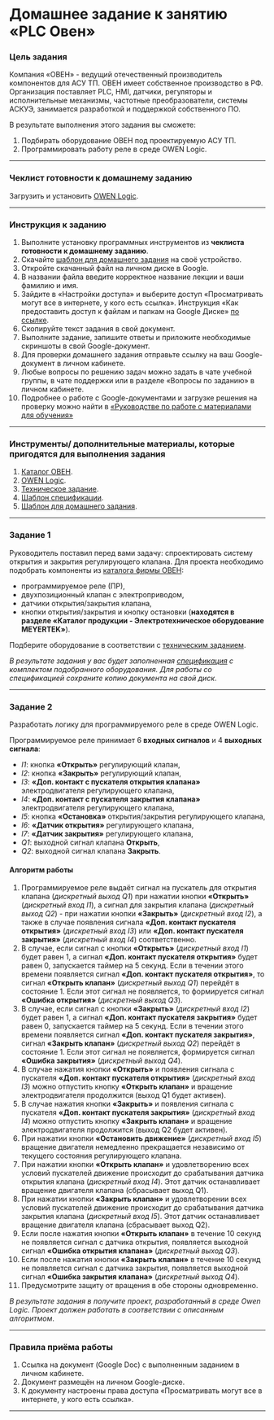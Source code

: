 # Домашнее задание к занятию «PLC Овен»

### Цель задания

Компания «ОВЕН» - ведущий отечественный производитель компонентов для АСУ ТП. ОВЕН имеет собственное производство в РФ. Организация поставляет PLC, HMI, датчики, регуляторы и исполнительные механизмы, частотные преобразователи, системы АСКУЭ, занимается разработкой и поддержкой собственного ПО. 

В результате выполнения этого задания вы сможете:
1. Подбирать оборудование ОВЕН под проектируемую АСУ ТП.
2. Программировать работу реле в среде OWEN Logic.

-----

### Чеклист готовности к домашнему заданию

Загрузить и установить [OWEN Logic](https://owen.ru/product/programmnoe_obespechenie_owen_logic).

-----

### Инструкция к заданию

1. Выполните установку программных инструментов из **чеклиста готовности к домашнему заданию**.
2. Скачайте [шаблон для домашнего задания](https://u.netology.ru/backend/uploads/lms/content_assets/file/6209/%D0%A8%D0%B0%D0%B1%D0%BB%D0%BE%D0%BD_%D0%B4%D0%BB%D1%8F_%D0%B4%D0%BE%D0%BC%D0%B0%D1%88%D0%BD%D0%B5%D0%B3%D0%BE_%D0%B7%D0%B0%D0%B4%D0%B0%D0%BD%D0%B8%D1%8F__PLC_%D0%9E%D0%B2%D0%B5%D0%BD__-_%D0%A4%D0%B0%D0%BC%D0%B8%D0%BB%D0%B8%D1%8F_%D0%98%D0%BC%D1%8F__%D0%A1%D0%94%D0%95%D0%9B%D0%90%D0%99%D0%A2%D0%95_%D0%9A%D0%9E%D0%9F%D0%98%D0%AE_.docx) на своё устройство.
2. Откройте скачанный файл на личном диске в Google.
3. В названии файла введите корректное название лекции и ваши фамилию и имя.
4. Зайдите в «Настройки доступа» и выберите доступ «Просматривать могут все в интернете, у кого есть ссылка». Инструкция «Как предоставить доступ к файлам и папкам на Google Диске» [по ссылке](https://support.google.com/docs/answer/2494822?hl=ru&co=GENIE.Platform%3DDesktop).
5. Скопируйте текст задания в свой документ.
6. Выполните задание, запишите ответы и приложите необходимые скриншоты в свой Google-документ.
7. Для проверки домашнего задания отправьте ссылку на ваш Google-документ в личном кабинете.
8. Любые вопросы по решению задач можно задать в чате учебной группы, в чате поддержки или в разделе «Вопросы по заданию» в личном кабинете.
9. Подробнее о работе с Google-документами и загрузке решения на проверку можно найти в [«Руководстве по работе с материалами для обучения»](https://l.netology.ru/instruktsiya-po-materialami-dlya-obucheniya)


-----

### Инструменты/ дополнительные материалы, которые пригодятся для выполнения задания

1. [Каталог ОВЕН](https://owen.ru/).
2. [OWEN Logic](https://owen.ru/product/programmnoe_obespechenie_owen_logic).
3. [Техническое задание](https://u.netology.ru/backend/uploads/lms/content_assets/file/9342/%D0%A2%D0%B5%D1%85%D0%B7%D0%B0%D0%B4%D0%B0%D0%BD%D0%B8%D0%B5_%D0%B4%D0%BB%D1%8F_%D0%B7%D0%B0%D0%B4%D0%B0%D0%BD%D0%B8%D1%8F_1.docx).
4. [Шаблон спецификации](https://u.netology.ru/backend/uploads/lms/content_assets/file/6210/%D0%A1%D0%BF%D0%B5%D1%86%D0%B8%D1%84%D0%B8%D0%BA%D0%B0%D1%86%D0%B8%D1%8F.xlsx).
5. [Шаблон для домашнего задания](https://u.netology.ru/backend/uploads/lms/content_assets/file/6209/%D0%A8%D0%B0%D0%B1%D0%BB%D0%BE%D0%BD_%D0%B4%D0%BB%D1%8F_%D0%B4%D0%BE%D0%BC%D0%B0%D1%88%D0%BD%D0%B5%D0%B3%D0%BE_%D0%B7%D0%B0%D0%B4%D0%B0%D0%BD%D0%B8%D1%8F__PLC_%D0%9E%D0%B2%D0%B5%D0%BD__-_%D0%A4%D0%B0%D0%BC%D0%B8%D0%BB%D0%B8%D1%8F_%D0%98%D0%BC%D1%8F__%D0%A1%D0%94%D0%95%D0%9B%D0%90%D0%99%D0%A2%D0%95_%D0%9A%D0%9E%D0%9F%D0%98%D0%AE_.docx).

-----

### Задание 1

Руководитель поставил перед вами задачу: спроектировать систему открытия и закрытия регулирующего клапана. Для проекта необходимо подобрать компоненты из [каталога фирмы ОВЕН](https://owen.ru/):
- программируемое реле (ПР),
- двухпозиционный клапан с электроприводом,
- датчики открытия/закрытия клапана,
- кнопки открытия/закрытия и кнопку остановки (**находятся в разделе «Каталог продукции - Электротехническое оборудование MEYERTEK»**).

Подберите оборудование в соответствии с [техническим заданием](https://u.netology.ru/backend/uploads/lms/content_assets/file/9342/%D0%A2%D0%B5%D1%85%D0%B7%D0%B0%D0%B4%D0%B0%D0%BD%D0%B8%D0%B5_%D0%B4%D0%BB%D1%8F_%D0%B7%D0%B0%D0%B4%D0%B0%D0%BD%D0%B8%D1%8F_1.docx).

*В результате задания у вас будет заполненная [спецификация](https://u.netology.ru/backend/uploads/lms/content_assets/file/6210/%D0%A1%D0%BF%D0%B5%D1%86%D0%B8%D1%84%D0%B8%D0%BA%D0%B0%D1%86%D0%B8%D1%8F.xlsx) с комплектом подобранного оборудования. Для работы со спецификацией сохраните копию документа на свой диск*.

-----

### Задание 2

Разработать логику для программируемого реле в среде OWEN Logic. 

Программируемое реле принимает 6 **входных сигналов** и 4 **выходных сигнала**: 
- *I1*: кнопка **«Открыть»** регулирующий клапан,
- *I2*: кнопка **«Закрыть»** регулирующий клапан,
- *I3*: **«Доп. контакт с пускателя открытия клапана»** электродвигателя регулирующего клапана,
- *I4*: **«Доп. контакт с пускателя закрытия клапана»** электродвигателя регулирующего клапана,
- *I5*: кнопка **«Остановка»** открытия/закрытия регулирующего клапана,
- *I6*: **«Датчик открытия»** регулирующего клапана,
- *I7*: **«Датчик закрытия»** регулирующего клапана,
- *Q1*: выходной сигнал клапана **Открыть**,
- *Q2*: выходной сигнал клапана **Закрыть**.

#### Алгоритм работы

1. Программируемое реле выдаёт сигнал на пускатель для открытия клапана (*дискретный выход Q1*) при нажатии кнопки **«Открыть»** (*дискретный вход I1*), а сигнал для закрытия клапана (*дискретный выход Q2*) - при нажатии кнопки **«Закрыть»** (*дискретный вход I2*), а также в случае появления сигнала **«Доп. контакт пускателя открытия»** (*дискретный вход I3*) или **«Доп. контакт пускателя закрытия»** (*дискретный вход I4*) соответственно.
2. В случае, если сигнал с кнопки **«Открыть»** (*дискретный вход I1*) будет равен 1, а сигнал **«Доп. контакт пускателя открытия»** будет равен 0, запускается таймер на 5 секунд. Если в течении этого времени появляется сигнал **«Доп. контакт пускателя открытия»**, то сигнал **«Открыть клапан»** (*дискретный выход Q1*) перейдёт в состояние 1. Если этот сигнал не появляется, то формируется сигнал **«Ошибка открытия»** (*дискретный выход Q3*).
3. В случае, если сигнал с кнопки **«Закрыть»** (*дискретный вход I2*) будет равен 1, а сигнал **«Доп. контакт пускателя закрытия»** будет равен 0, запускается таймер на 5 секунд. Если в течении этого времени появляется сигнал **«Доп. контакт пускателя закрытия»**, сигнал **«Закрыть клапан»** (*дискретный выход Q2*) перейдёт в состояние 1. Если этот сигнал не появляется, формируется сигнал **«Ошибка закрытия»** (*дискретный выход Q4*).
4. В случае нажатия кнопки **«Открыть»** и появления сигнала с пускателя **«Доп. контакт пускателя открытия»** (*дискретный вход I3*) можно отпустить кнопку **«Открыть клапан»** и вращение электродвигателя продолжится (выход Q1 будет активен).
5. В случае нажатия кнопки **«Закрыть»** и появления сигнала с пускателя **«Доп. контакт пускателя закрытия»** (*дискретный вход I4*) можно отпустить кнопку **«Закрыть клапан»** и вращение электродвигателя продолжится (выход Q2 будет активен).
7. При нажатии кнопки **«Остановить движение»** (*дискретный вход I5*) вращение двигателя немедленно прекращается независимо от текущего состояния регулирующего клапана.
8. При нажатии кнопки **«Открыть клапан»** и удовлетворению всех условий пускателей движение происходит до срабатывания датчика открытия клапана (*дискретный вход I4*). Этот датчик останавливает вращение двигателя клапана (сбрасывает выход Q1).
9. При нажатии кнопки **«Закрыть клапан»** и удовлетворении всех условий пускателей движение происходит до срабатывания датчика закрытия клапана (*дискретный вход I5*). Этот датчик останавливает вращение двигателя клапана (сбрасывает выход Q2).
10. Если после нажатия кнопки **«Открыть клапан»** в течение 10 секунд не появляется сигнал с датчика открытия, появляется выходной сигнал **«Ошибка открытия клапана»** (*дискретный выход Q3*).
11. Если после нажатия кнопки **«Закрыть клапан»** в течение 10 секунд не появляется сигнал с датчика закрытия, появляется выходной сигнал **«Ошибка закрытия клапана»** (*дискретный выход Q4*).
12. Предусмотрите защиту от вращения в обе стороны одновременно.

*В результате задания в получите проект, разработанный в среде Owen Logic. Проект должен работать в соответствии с описанным алгоритмом*. 

-----

### Правила приёма работы

1. Ссылка на документ (Google Doc) с выполненным заданием в личном кабинете.
2. Документ размещён на личном Google-диске.
3. К документу настроены права доступа «Просматривать могут все в интернете, у кого есть ссылка».

-----
